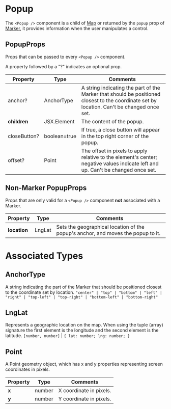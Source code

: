 # Popup

The `<Popup />` component is a child of [Map](../map/map.md) or returned by the `popup` prop of [Marker](../marker/marker.md), it provides information when the user manipulates a control.

## PopupProps
Props that can be passed to every `<Popup />` component.

A property followed by a "?" indicates an optional prop.

|Property|Type|Comments|
|---|---|---|
|anchor?|AnchorType|A string indicating the part of the Marker that should be positioned closest to the coordinate set by location. Can't be changed once set.|
|**children**|JSX.Element|The content of the popup.|
|closeButton?|boolean=true|If true, a close button will appear in the top right corner of the popup.|
|offset?|Point|The offset in pixels to apply relative to the element's center; negative values indicate left and up. Can't be changed once set.|

## Non-Marker PopupProps
Props that are only valid for a `<Popup />` component **not** associated with a Marker.

|Property|Type|Comments|
|---|---|---|
|**location**|LngLat|Sets the geographical location of the popup's anchor, and moves the popup to it.|

# Associated Types

## AnchorType
A string indicating the part of the Marker that should be positioned closest to the coordinate set by location.
`"center" | "top" | "bottom" | "left" | "right" | "top-left" | "top-right" | "bottom-left" | "bottom-right"`

## LngLat
Represents a geographic location on the map. When using the tuple (array) signature the first element is the longitude and the second element is the latitude.
`[number, number]` | `{ lat: number; lng: number; }`

## Point
A Point geometry object, which has x and y properties representing screen coordinates in pixels.

|Property|Type|Comments|
|---|---|---|
|**x**|number|X coordinate in pixels.|
|**y**|number|Y coordinate in pixels.|
